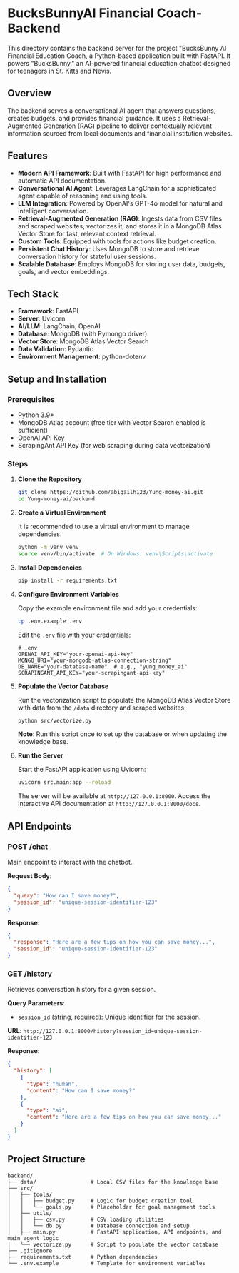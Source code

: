 # BucksBunny**AI Financial Coach**- Backend

This directory contains the backend server for the project "BucksBunny AI Financial Education Coach, a Python-based application built with FastAPI. It powers "BucksBunny," an AI-powered financial education chatbot designed for teenagers in St. Kitts and Nevis.

## Overview

The backend serves a conversational AI agent that answers questions, creates budgets, and provides financial guidance. It uses a Retrieval-Augmented Generation (RAG) pipeline to deliver contextually relevant information sourced from local documents and financial institution websites.

## Features

- **Modern API Framework**: Built with FastAPI for high performance and automatic API documentation.
- **Conversational AI Agent**: Leverages LangChain for a sophisticated agent capable of reasoning and using tools.
- **LLM Integration**: Powered by OpenAI's GPT-4o model for natural and intelligent conversation.
- **Retrieval-Augmented Generation (RAG)**: Ingests data from CSV files and scraped websites, vectorizes it, and stores it in a MongoDB Atlas Vector Store for fast, relevant context retrieval.
- **Custom Tools**: Equipped with tools for actions like budget creation.
- **Persistent Chat History**: Uses MongoDB to store and retrieve conversation history for stateful user sessions.
- **Scalable Database**: Employs MongoDB for storing user data, budgets, goals, and vector embeddings.

## Tech Stack

- **Framework**: FastAPI
- **Server**: Uvicorn
- **AI/LLM**: LangChain, OpenAI
- **Database**: MongoDB (with Pymongo driver)
- **Vector Store**: MongoDB Atlas Vector Search
- **Data Validation**: Pydantic
- **Environment Management**: python-dotenv

## Setup and Installation

### Prerequisites

- Python 3.9+
- MongoDB Atlas account (free tier with Vector Search enabled is sufficient)
- OpenAI API Key
- ScrapingAnt API Key (for web scraping during data vectorization)

### Steps

1. **Clone the Repository**

   ```bash
   git clone https://github.com/abigailh123/Yung-money-ai.git
   cd Yung-money-ai/backend
   ```

2. **Create a Virtual Environment**

   It is recommended to use a virtual environment to manage dependencies.

   ```bash
   python -m venv venv
   source venv/bin/activate  # On Windows: venv\Scripts\activate
   ```

3. **Install Dependencies**

   ```bash
   pip install -r requirements.txt
   ```

4. **Configure Environment Variables**

   Copy the example environment file and add your credentials:

   ```bash
   cp .env.example .env
   ```

   Edit the `.env` file with your credentials:

   ```
   # .env
   OPENAI_API_KEY="your-openai-api-key"
   MONGO_URI="your-mongodb-atlas-connection-string"
   DB_NAME="your-database-name"  # e.g., "yung_money_ai"
   SCRAPINGANT_API_KEY="your-scrapingant-api-key"
   ```

5. **Populate the Vector Database**

   Run the vectorization script to populate the MongoDB Atlas Vector Store with data from the `/data` directory and scraped websites:

   ```bash
   python src/vectorize.py
   ```

   **Note**: Run this script once to set up the database or when updating the knowledge base.

6. **Run the Server**

   Start the FastAPI application using Uvicorn:

   ```bash
   uvicorn src.main:app --reload
   ```

   The server will be available at `http://127.0.0.1:8000`. Access the interactive API documentation at `http://127.0.0.1:8000/docs`.

## API Endpoints

### POST /chat

Main endpoint to interact with the chatbot.

**Request Body**:

```json
{
  "query": "How can I save money?",
  "session_id": "unique-session-identifier-123"
}
```

**Response**:

```json
{
  "response": "Here are a few tips on how you can save money...",
  "session_id": "unique-session-identifier-123"
}
```

### GET /history

Retrieves conversation history for a given session.

**Query Parameters**:

- `session_id` (string, required): Unique identifier for the session.

**URL**: `http://127.0.0.1:8000/history?session_id=unique-session-identifier-123`

**Response**:

```json
{
  "history": [
    {
      "type": "human",
      "content": "How can I save money?"
    },
    {
      "type": "ai",
      "content": "Here are a few tips on how you can save money..."
    }
  ]
}
```

## Project Structure

```
backend/
├── data/                 # Local CSV files for the knowledge base
├── src/
│   ├── tools/
│   │   ├── budget.py     # Logic for budget creation tool
│   │   └── goals.py      # Placeholder for goal management tools
│   ├── utils/
│   │   ├── csv.py        # CSV loading utilities
│   │   └── db.py         # Database connection and setup
│   ├── main.py           # FastAPI application, API endpoints, and main agent logic
│   └── vectorize.py      # Script to populate the vector database
├── .gitignore
├── requirements.txt      # Python dependencies
└── .env.example          # Template for environment variables
```